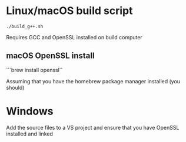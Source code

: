 # Linux/macOS build script

```./build_g++.sh```

Requires GCC and OpenSSL installed on build computer

## macOS OpenSSL install

```brew install openssl``

Assuming that you have the homebrew package manager installed (you should)

# Windows

Add the source files to a VS project and ensure that you have OpenSSL installed and linked